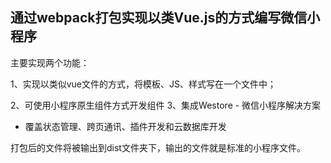 ## 通过webpack打包实现以类Vue.js的方式编写微信小程序

主要实现两个功能：

1、实现以类似vue文件的方式，将模板、JS、样式写在一个文件中；

2、可使用小程序原生组件方式开发组件
3、集成Westore - 微信小程序解决方案
   - 覆盖状态管理、跨页通讯、插件开发和云数据库开发

打包后的文件将被输出到dist文件夹下，输出的文件就是标准的小程序文件。